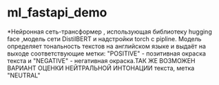 # ml_fastapi_demo
*Нейронная сеть-трансформер , использующая библиотеку hugging face ,модель сети DistilBERT и надстройки torch с pipline.
Модель определяет тональность текстов на английском языке и выдаёт на выходе соответствующие метки: "POSITIVE" - позитивная окраска текста и "NEGATIVE" - негативная окраска.ТАК ЖЕ ВОЗМОЖЕН ВАРИАНТ ОЦЕНКИ НЕЙТРАЛЬНОЙ ИНТОНАЦИИ текста, метка "NEUTRAL"
